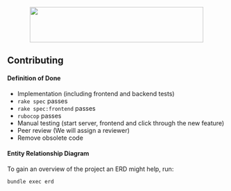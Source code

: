 <p align="center">
  <a href="https://github.com/puzzle/skills">
    <img src="https://skills.puzzle.ch/logo.svg"  width="400" height="82">
  </a>
</p>

## Contributing
#### Definition of Done

-   Implementation (including frontend and backend tests)
-   `rake spec` passes
-   `rake spec:frontend` passes
-   `rubocop` passes
-   Manual testing (start server, frontend and click through the new feature)
-   Peer review (We will assign a reviewer)
-   Remove obsolete code

#### Entity Relationship Diagram
To gain an overview of the project an ERD might help, run:

```shell
bundle exec erd
```
